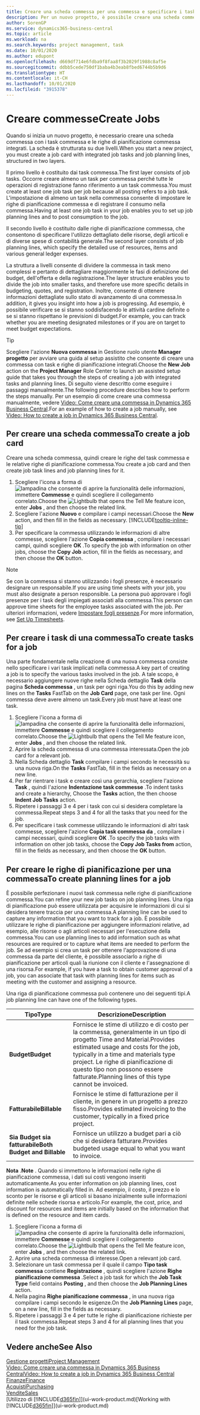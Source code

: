 ```yaml
---
title: Creare una scheda commessa per una commessa e specificare i task| Documenti Microsoft
description: Per un nuovo progetto, è possibile creare una scheda commessa contenente i task commesse e le righe pianificazione, per semplificare la gestione dell'avanzamento e del budget.
author: SorenGP
ms.service: dynamics365-business-central
ms.topic: article
ms.workload: na
ms.search.keywords: project management, task
ms.date: 10/01/2020
ms.author: edupont
ms.openlocfilehash: d669df714e6fdba9f8faa8f3b2029f1988c8af5e
ms.sourcegitcommit: ddbb5cede750df1baba4b3eab8fbed6744b5b9d6
ms.translationtype: HT
ms.contentlocale: it-CH
ms.lasthandoff: 10/01/2020
ms.locfileid: "3915378"
---
```

# <a name="create-jobs"></a><span data-ttu-id="0acda-103">Creare commesse</span><span class="sxs-lookup"><span data-stu-id="0acda-103">Create Jobs</span></span>
<span data-ttu-id="0acda-104">Quando si inizia un nuovo progetto, è necessario creare una scheda commessa con i task commessa e le righe di pianificazione commessa integrati. La scheda è strutturata su due livelli.</span><span class="sxs-lookup"><span data-stu-id="0acda-104">When you start a new project, you must create a job card with integrated job tasks and job planning lines, structured in two layers.</span></span>  

<span data-ttu-id="0acda-105">Il primo livello è costituito dai task commessa.</span><span class="sxs-lookup"><span data-stu-id="0acda-105">The first layer consists of job tasks.</span></span> <span data-ttu-id="0acda-106">Occorre creare almeno un task per commessa perché tutte le operazioni di registrazione fanno riferimento a un task commessa.</span><span class="sxs-lookup"><span data-stu-id="0acda-106">You must create at least one job task per job because all posting refers to a job task.</span></span> <span data-ttu-id="0acda-107">L'impostazione di almeno un task nella commessa consente di impostare le righe di pianificazione commessa e di registrare il consumo nella commessa.</span><span class="sxs-lookup"><span data-stu-id="0acda-107">Having at least one job task in your job enables you to set up job planning lines and to post consumption to the job.</span></span>

<span data-ttu-id="0acda-108">Il secondo livello è costituito dalle righe di pianificazione commessa, che consentono di specificare l'utilizzo dettagliato delle risorse, degli articoli e di diverse spese di contabilità generale.</span><span class="sxs-lookup"><span data-stu-id="0acda-108">The second layer consists of job planning lines, which specify the detailed use of resources, items and various general ledger expenses.</span></span>

<span data-ttu-id="0acda-109">La struttura a livelli consente di dividere la commessa in task meno complessi e pertanto di dettagliare maggiormente le fasi di definizione del budget, dell'offerta e della registrazione.</span><span class="sxs-lookup"><span data-stu-id="0acda-109">The layer structure enables you to divide the job into smaller tasks, and therefore use more specific details in budgeting, quotes, and registration.</span></span> <span data-ttu-id="0acda-110">Inoltre, consente di ottenere informazioni dettagliate sullo stato di avanzamento di una commessa.</span><span class="sxs-lookup"><span data-stu-id="0acda-110">In addition, it gives you insight into how a job is progressing.</span></span> <span data-ttu-id="0acda-111">Ad esempio, è possibile verificare se si stanno soddisfacendo le attività cardine definite o se si stanno rispettano le previsioni di budget.</span><span class="sxs-lookup"><span data-stu-id="0acda-111">For example, you can track whether you are meeting designated milestones or if you are on target to meet budget expectations.</span></span>

> [!TIP]
> <span data-ttu-id="0acda-112">Scegliere l'azione **Nuova commessa** in Gestione ruolo utente **Manager progetto** per avviare una guida al setup assistito che consente di creare una commessa con task e righe di pianificazione integrati.</span><span class="sxs-lookup"><span data-stu-id="0acda-112">Choose the **New Job** action on the **Project Manager** Role Center to launch an assisted setup guide that takes you through the steps of creating a job with integrated tasks and planning lines.</span></span> <span data-ttu-id="0acda-113">Di seguito viene descritto come eseguire i passaggi manualmente.</span><span class="sxs-lookup"><span data-stu-id="0acda-113">The following procedure describes how to perform the steps manually.</span></span> <span data-ttu-id="0acda-114">Per un esempio di come creare una commessa manualmente, vedere [Video: Come creare una commessa in Dynamics 365 Business Central](https://www.youtube.com/watch?v=VqaPWr7BWmw).</span><span class="sxs-lookup"><span data-stu-id="0acda-114">For an example of how to create a job manually, see [Video: How to create a job in Dynamics 365 Business Central](https://www.youtube.com/watch?v=VqaPWr7BWmw).</span></span>

## <a name="to-create-a-job-card"></a><span data-ttu-id="0acda-115">Per creare una scheda commessa</span><span class="sxs-lookup"><span data-stu-id="0acda-115">To create a job card</span></span>
<span data-ttu-id="0acda-116">Creare una scheda commessa, quindi creare le righe del task commessa e le relative righe di pianificazione commessa.</span><span class="sxs-lookup"><span data-stu-id="0acda-116">You create a job card and then create job task lines and job planning lines for it.</span></span>

1. <span data-ttu-id="0acda-117">Scegliere l'icona a forma di ![lampadina che consente di aprire la funzionalità delle informazioni](media/ui-search/search_small.png "Informazioni sull'operazione che si desidera eseguire"), immettere **Commesse** e quindi scegliere il collegamento correlato.</span><span class="sxs-lookup"><span data-stu-id="0acda-117">Choose the ![Lightbulb that opens the Tell Me feature](media/ui-search/search_small.png "Tell me what you want to do") icon, enter **Jobs** , and then choose the related link.</span></span>  
2. <span data-ttu-id="0acda-118">Scegliere l'azione **Nuovo** e compilare i campi necessari.</span><span class="sxs-lookup"><span data-stu-id="0acda-118">Choose the **New** action, and then fill in the fields as necessary.</span></span> [!INCLUDE[tooltip-inline-tip](includes/tooltip-inline-tip_md.md)]
3. <span data-ttu-id="0acda-119">Per specificare la commessa utilizzando le informazioni di altre commesse, scegliere l'azione **Copia commessa** , compilare i necessari campi, quindi scegliere **OK** .</span><span class="sxs-lookup"><span data-stu-id="0acda-119">To specify the job with information on other jobs, choose the **Copy Job** action, fill in the fields as necessary, and then choose the **OK** button.</span></span>

> [!NOTE]  
>   <span data-ttu-id="0acda-120">Se con la commessa si stanno utilizzando i fogli presenze, è necessario designare un responsabile.</span><span class="sxs-lookup"><span data-stu-id="0acda-120">If you are using time sheets with your job, you must also designate a person responsible.</span></span> <span data-ttu-id="0acda-121">La persona può approvare i fogli presenze per i task degli impiegati associati alla commessa.</span><span class="sxs-lookup"><span data-stu-id="0acda-121">This person can approve time sheets for the employee tasks associated with the job.</span></span> <span data-ttu-id="0acda-122">Per ulteriori informazioni, vedere [Impostare fogli presenze](projects-how-setup-time-sheets.md).</span><span class="sxs-lookup"><span data-stu-id="0acda-122">For more information, see [Set Up Timesheets](projects-how-setup-time-sheets.md).</span></span>

## <a name="to-create-tasks-for-a-job"></a><span data-ttu-id="0acda-123">Per creare i task di una commessa</span><span class="sxs-lookup"><span data-stu-id="0acda-123">To create tasks for a job</span></span>
<span data-ttu-id="0acda-124">Una parte fondamentale nella creazione di una nuova commessa consiste nello specificare i vari task implicati nella commessa.</span><span class="sxs-lookup"><span data-stu-id="0acda-124">A key part of creating a job is to specify the various tasks involved in the job.</span></span> <span data-ttu-id="0acda-125">A tale scopo, è necessario aggiungere nuove righe nella Scheda dettaglio **Task** della pagina **Scheda commessa** , un task per ogni riga.</span><span class="sxs-lookup"><span data-stu-id="0acda-125">You do this by adding new lines on the **Tasks** FastTab on the **Job Card** page, one task per line.</span></span> <span data-ttu-id="0acda-126">Ogni commessa deve avere almeno un task.</span><span class="sxs-lookup"><span data-stu-id="0acda-126">Every job must have at least one task.</span></span>

1. <span data-ttu-id="0acda-127">Scegliere l'icona a forma di ![lampadina che consente di aprire la funzionalità delle informazioni](media/ui-search/search_small.png "Informazioni sull'operazione che si desidera eseguire"), immettere **Commesse** e quindi scegliere il collegamento correlato.</span><span class="sxs-lookup"><span data-stu-id="0acda-127">Choose the ![Lightbulb that opens the Tell Me feature](media/ui-search/search_small.png "Tell me what you want to do") icon, enter **Jobs** , and then choose the related link.</span></span>
2. <span data-ttu-id="0acda-128">Aprire la scheda commessa di una commessa interessata.</span><span class="sxs-lookup"><span data-stu-id="0acda-128">Open the job card for a relevant job.</span></span>
3. <span data-ttu-id="0acda-129">Nella Scheda dettaglio **Task** compilare i campi secondo le necessità su una nuova riga.</span><span class="sxs-lookup"><span data-stu-id="0acda-129">On the **Tasks** FastTab, fill in the fields as necessary on a new line.</span></span>
4. <span data-ttu-id="0acda-130">Per far rientrare i task e creare così una gerarchia, scegliere l'azione **Task** , quindi l'azione **Indentazione task commesse** .</span><span class="sxs-lookup"><span data-stu-id="0acda-130">To indent tasks and create a hierarchy, Choose the **Tasks** action, the then choose **Indent Job Tasks** action.</span></span>
5. <span data-ttu-id="0acda-131">Ripetere i passaggi 3 e 4 per i task con cui si desidera completare la commessa.</span><span class="sxs-lookup"><span data-stu-id="0acda-131">Repeat steps 3 and 4 for all the tasks that you need for the job.</span></span>
6. <span data-ttu-id="0acda-132">Per specificare i task commesse utilizzando le informazioni di altri task commesse, scegliere l'azione **Copia task commessa da** , compilare i campi necessari, quindi scegliere **OK** .</span><span class="sxs-lookup"><span data-stu-id="0acda-132">To specify the job tasks with information on other job tasks, choose the **Copy Job Tasks from** action, fill in the fields as necessary, and then choose the **OK** button.</span></span>

## <a name="to-create-planning-lines-for-a-job"></a><span data-ttu-id="0acda-133">Per creare le righe di pianificazione per una commessa</span><span class="sxs-lookup"><span data-stu-id="0acda-133">To create planning lines for a job</span></span>
<span data-ttu-id="0acda-134">È possibile perfezionare i nuovi task commessa nelle righe di pianificazione commessa.</span><span class="sxs-lookup"><span data-stu-id="0acda-134">You can refine your new job tasks on job planning lines.</span></span> <span data-ttu-id="0acda-135">Una riga di pianificazione può essere utilizzata per acquisire le informazioni di cui si desidera tenere traccia per una commessa.</span><span class="sxs-lookup"><span data-stu-id="0acda-135">A planning line can be used to capture any information that you want to track for a job.</span></span> <span data-ttu-id="0acda-136">È possibile utilizzare le righe di pianificazione per aggiungere informazioni relative, ad esempio, alle risorse o agli articoli necessari per l'esecuzione della commessa.</span><span class="sxs-lookup"><span data-stu-id="0acda-136">You can use planning lines to add information such as what resources are required or to capture what items are needed to perform the job.</span></span> <span data-ttu-id="0acda-137">Se ad esempio si crea un task per ottenere l'approvazione di una commessa da parte del cliente, è possibile associarlo a righe di pianificazione per articoli quali la riunione con il cliente e l'assegnazione di una risorsa.</span><span class="sxs-lookup"><span data-stu-id="0acda-137">For example, if you have a task to obtain customer approval of a job, you can associate that task with planning lines for items such as meeting with the customer and assigning a resource.</span></span>  

<span data-ttu-id="0acda-138">Una riga di pianificazione commessa può contenere uno dei seguenti tipi.</span><span class="sxs-lookup"><span data-stu-id="0acda-138">A job planning line can have one of the following types.</span></span>  

| <span data-ttu-id="0acda-139">Tipo</span><span class="sxs-lookup"><span data-stu-id="0acda-139">Type</span></span> | <span data-ttu-id="0acda-140">Descrizione</span><span class="sxs-lookup"><span data-stu-id="0acda-140">Description</span></span> |
| --- | --- |
| <span data-ttu-id="0acda-141">**Budget**</span><span class="sxs-lookup"><span data-stu-id="0acda-141">**Budget**</span></span> |<span data-ttu-id="0acda-142">Fornisce le stime di utilizzo e di costo per la commessa, generalmente in un tipo di progetto Time and Material.</span><span class="sxs-lookup"><span data-stu-id="0acda-142">Provides estimated usage and costs for the job, typically in a time and materials type project.</span></span> <span data-ttu-id="0acda-143">Le righe di pianificazione di questo tipo non possono essere fatturate.</span><span class="sxs-lookup"><span data-stu-id="0acda-143">Planning lines of this type cannot be invoiced.</span></span> |
| <span data-ttu-id="0acda-144">**Fatturabile**</span><span class="sxs-lookup"><span data-stu-id="0acda-144">**Billable**</span></span> |<span data-ttu-id="0acda-145">Fornisce le stime di fatturazione per il cliente, in genere in un progetto a prezzo fisso.</span><span class="sxs-lookup"><span data-stu-id="0acda-145">Provides estimated invoicing to the customer, typically in a fixed price project.</span></span> |
| <span data-ttu-id="0acda-146">**Sia Budget sia fatturabile**</span><span class="sxs-lookup"><span data-stu-id="0acda-146">**Both Budget and Billable**</span></span> |<span data-ttu-id="0acda-147">Fornisce un utilizzo a budget pari a ciò che si desidera fatturare.</span><span class="sxs-lookup"><span data-stu-id="0acda-147">Provides budgeted usage equal to what you want to invoice.</span></span> |

<span data-ttu-id="0acda-148">**Nota** .</span><span class="sxs-lookup"><span data-stu-id="0acda-148">**Note** .</span></span> <span data-ttu-id="0acda-149">Quando si immettono le informazioni nelle righe di pianificazione commessa, i dati sui costi vengono inseriti automaticamente.</span><span class="sxs-lookup"><span data-stu-id="0acda-149">As you enter information on job planning lines, cost information is automatically filled in.</span></span> <span data-ttu-id="0acda-150">Ad esempio, il costo, il prezzo e lo sconto per le risorse e gli articoli si basano inizialmente sulle informazioni definite nelle schede risorsa e articolo.</span><span class="sxs-lookup"><span data-stu-id="0acda-150">For example, the cost, price, and discount for resources and items are initially based on the information that is defined on the resource and item cards.</span></span>

1. <span data-ttu-id="0acda-151">Scegliere l'icona a forma di ![lampadina che consente di aprire la funzionalità delle informazioni](media/ui-search/search_small.png "Informazioni sull'operazione che si desidera eseguire"), immettere **Commesse** e quindi scegliere il collegamento correlato.</span><span class="sxs-lookup"><span data-stu-id="0acda-151">Choose the ![Lightbulb that opens the Tell Me feature](media/ui-search/search_small.png "Tell me what you want to do") icon, enter **Jobs** , and then choose the related link.</span></span>
2. <span data-ttu-id="0acda-152">Aprire una scheda commessa di interesse.</span><span class="sxs-lookup"><span data-stu-id="0acda-152">Open a relevant job card.</span></span>
3. <span data-ttu-id="0acda-153">Selezionare un task commessa per il quale il campo **Tipo task commessa** contiene **Registrazione** , quindi scegliere l'azione **Righe pianificazione commessa** .</span><span class="sxs-lookup"><span data-stu-id="0acda-153">Select a job task for which the **Job Task Type** field contains **Posting** , and then choose the **Job Planning Lines** action.</span></span>  
4. <span data-ttu-id="0acda-154">Nella pagina **Righe pianificazione commessa** , in una nuova riga compilare i campi secondo le esigenze.</span><span class="sxs-lookup"><span data-stu-id="0acda-154">On the **Job Planning Lines** page, on a new line, fill in the fields as necessary.</span></span>
5. <span data-ttu-id="0acda-155">Ripetere i passaggi 3 e 4 per tutte le righe di pianificazione richieste per il task commessa.</span><span class="sxs-lookup"><span data-stu-id="0acda-155">Repeat steps 3 and 4 for all planning lines that you need for the job task.</span></span>

## <a name="see-also"></a><span data-ttu-id="0acda-156">Vedere anche</span><span class="sxs-lookup"><span data-stu-id="0acda-156">See Also</span></span>

[<span data-ttu-id="0acda-157">Gestione progetti</span><span class="sxs-lookup"><span data-stu-id="0acda-157">Project Management</span></span>](projects-manage-projects.md)  
[<span data-ttu-id="0acda-158">Video: Come creare una commessa in Dynamics 365 Business Central</span><span class="sxs-lookup"><span data-stu-id="0acda-158">Video: How to create a job in Dynamics 365 Business Central</span></span>](https://www.youtube.com/watch?v=VqaPWr7BWmw)  
[<span data-ttu-id="0acda-159">Finanze</span><span class="sxs-lookup"><span data-stu-id="0acda-159">Finance</span></span>](finance.md)  
[<span data-ttu-id="0acda-160">Acquisti</span><span class="sxs-lookup"><span data-stu-id="0acda-160">Purchasing</span></span>](purchasing-manage-purchasing.md)  
[<span data-ttu-id="0acda-161">Vendite</span><span class="sxs-lookup"><span data-stu-id="0acda-161">Sales</span></span>](sales-manage-sales.md)  
<span data-ttu-id="0acda-162">[Utilizzo di [!INCLUDE[d365fin](includes/d365fin_md.md)]](ui-work-product.md)</span><span class="sxs-lookup"><span data-stu-id="0acda-162">[Working with [!INCLUDE[d365fin](includes/d365fin_md.md)]](ui-work-product.md)</span></span>  
